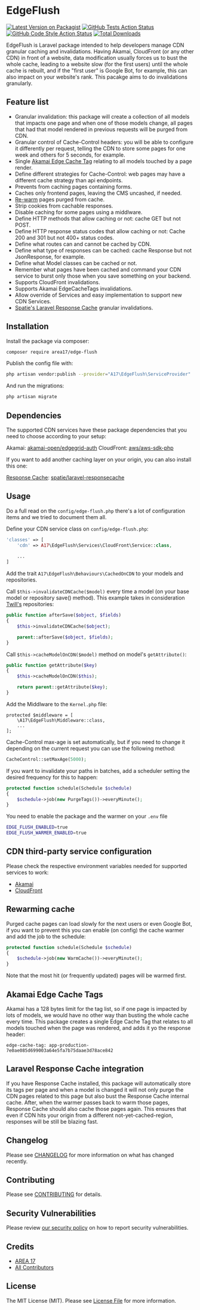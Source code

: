 # EdgeFlush

[![Latest Version on Packagist](https://img.shields.io/packagist/v/area17/edge-flush.svg?style=flat-square)](https://packagist.org/packages/area17/edge-flush)
[![GitHub Tests Action Status](https://img.shields.io/github/workflow/status/area17/edge-flush/run-tests?label=tests)](https://github.com/area17/edge-flush/actions?query=workflow%3Arun-tests+branch%3Amain)
[![GitHub Code Style Action Status](https://img.shields.io/github/workflow/status/area17/edge-flush/Check%20&%20fix%20styling?label=code%20style)](https://github.com/area17/edge-flush/actions?query=workflow%3A"Check+%26+fix+styling"+branch%3Amain)
[![Total Downloads](https://img.shields.io/packagist/dt/area17/edge-flush.svg?style=flat-square)](https://packagist.org/packages/area17/edge-flush)

EdgeFlush is Laravel package intended to help developers manage CDN granular caching and invalidations. Having Akamai, CloudFront (or any other CDN) in front of a website, data modification usually forces us to bust the whole cache, leading to a website slow (for the first users) until the whole cache is rebuilt, and if the "first user" is Google Bot, for example, this can also impact on your website's rank. This pacakge aims to do invalidations granularly.

## Feature list

- Granular invalidation: this package will create a collection of all models that impacts one page and when one of those models change, all pages that had that model rendered in previous requests will be purged from CDN.
- Granular control of Cache-Control headers: you will be able to configure it differently per request, telling the CDN to store some pages for one week and others for 5 seconds, for example.
- Single [Akamai Edge Cache Tag](#akamai-edge-cache-tags) relating to all models touched by a page render.
- Define different strategies for Cache-Control: web pages may have a different cache strategy than api endpoints.
- Prevents from caching pages containing forms.
- Caches only frontend pages, leaving the CMS uncashed, if needed.
- [Re-warm](#rewarming-cache) pages purged from cache.
- Strip cookies from cachable responses.
- Disable caching for some pages using a middlware.
- Define HTTP methods that allow caching or not: cache GET but not POST.
- Define HTTP response status codes that allow caching or not: Cache 200 and 301 but not 400+ status codes.
- Define what routes can and cannot be cached by CDN.
- Define what type of responses can be cached: cache Response but not JsonResponse, for example.
- Define what Model classes can be cached or not.
- Remember what pages have been cached and command your CDN service to burst only those when you save something on your backend.
- Supports CloudFront invalidations.
- Supports Akamai EdgeCacheTags invalidations.
- Allow override of Services and easy implementation to support new CDN Services.
- [Spatie's Laravel Response Cache](#laravel-response-cache-integration) granular invalidations.

## Installation

Install the package via composer:

```bash
composer require area17/edge-flush
```

Publish the config file with:

```bash
php artisan vendor:publish --provider="A17\EdgeFlush\ServiceProvider"
```

And run the migrations:

```bash
php artisan migrate
```

## Dependencies

The supported CDN services have these package dependencies that you need to choose according to your setup:

Akamai: [akamai-open/edgegrid-auth](https://github.com/akamai/AkamaiOPEN-edgegrid-php)
CloudFront: [aws/aws-sdk-php](https://github.com/aws/aws-sdk-php)

If you want to add another caching layer on your origin, you can also install this one:

[Response Cache](#laravel-response-cache-integration): [spatie/laravel-responsecache](https://github.com/spatie/laravel-responsecache)

## Usage

Do a full read on the `config/edge-flush.php` there's a lot of configuration items and we tried to document them all.

Define your CDN service class on `config/edge-flush.php`:

``` php
'classes' => [
    'cdn' => A17\EdgeFlush\Services\CloudFront\Service::class,
    
    ...
]
```

Add the trait `A17\EdgeFlush\Behaviours\CachedOnCDN` to your models and repositories.

Call `$this->invalidateCDNCache($model)` every time a model (on your base model or repository save() method). This example takes in consideration [Twill's](https://twill.io/) repositories:

``` php
public function afterSave($object, $fields)
{
    $this->invalidateCDNCache($object);

    parent::afterSave($object, $fields);
}
```

Call `$this->cacheModelOnCDN($model)` method on model's `getAttribute()`:

``` php
public function getAttribute($key)
{
    $this->cacheModelOnCDN($this);

    return parent::getAttribute($key);
}
```

Add the Middlware to the `Kernel.php` file:

```
protected $middleware = [
    \A17\EdgeFlush\Middleware::class,
    ...
];
```

Cache-Control max-age is set automatically, but if you need to change it depending on the current request you can use the following method:

``` php
CacheControl::setMaxAge(5000);
```

If you want to invalidate your paths in batches, add a scheduler setting the desired frequency for this to happen:

``` php
protected function schedule(Schedule $schedule)
{
    $schedule->job(new PurgeTags())->everyMinute();
}
```

You need to enable the package and the warmer on your `.env` file

``` sh
EDGE_FLUSH_ENABLED=true
EDGE_FLUSH_WARMER_ENABLED=true
```

## CDN third-party service configuration

Please check the respective environment variables needed for supported services to work:

- [Akamai](https://github.com/area17/edge-flush/blob/unstable/config/edge-flush.php#L188)
- [CloudFront](https://github.com/area17/edge-flush/blob/unstable/config/edge-flush.php#L195)

## Rewarming cache

Purged cache pages can load slowly for the next users or even Google Bot, if you want to prevent this you can enable (on config) the cache warmer and add the job to the schedule:

``` php
protected function schedule(Schedule $schedule)
{
    $schedule->job(new WarmCache())->everyMinute();
}
```

Note that the most hit (or frequently updated) pages will be warmed first.

## Akamai Edge Cache Tags

Akamai has a 128 bytes limit for the tag list, so if one page is impacted by lots of models, we would have no other way than busting the whole cache every time. This package creates a single Edge Cache Tag that relates to all models touched when the page was rendered, and adds it yo the response header:

```
edge-cache-tag: app-production-7e0ae085d699003a64e5fa7b75daae3d78ace842
```

## Laravel Response Cache integration

If you have Response Cache installed, this package will automatically store its tags per page and when a model is changed it will not only purge the CDN pages related to this page but also bust the Response Cache internal cache. After, when the warmer passes back to warm those pages, Response Cache should also cache those pages again. This ensures that even if CDN hits your origin from a different not-yet-cached-region, responses will be still be blazing fast.

## Changelog

Please see [CHANGELOG](CHANGELOG.md) for more information on what has changed recently.

## Contributing

Please see [CONTRIBUTING](.github/CONTRIBUTING.md) for details.

## Security Vulnerabilities

Please review [our security policy](../../security/policy) on how to report security vulnerabilities.

## Credits

-   [AREA 17](https://github.com/area17)
-   [All Contributors](../../contributors)

## License

The MIT License (MIT). Please see [License File](LICENSE.md) for more information.
